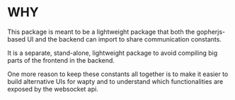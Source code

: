 # WHY
This package is meant to be a lightweight package that both the gopherjs-based UI and the backend can import to share communication constants.

It is a separate, stand-alone, lightweight package to avoid compiling big parts of the frontend in the backend.

One more reason to keep these constants all together is to make it easier to build alternative UIs for wapty and to understand which functionalities are exposed by the websocket api.
